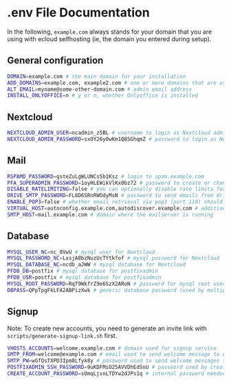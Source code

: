 # .env File Documentation

In the following, `example.com` always stands for your domain that you are using with ecloud
selfhosting (ie, the domain you entered during setup).

## General configuration
```bash
DOMAIN=example.com # the main domain for your installation
ADD_DOMAINS=example.com, example2.com # one or more domains that are used for email
ALT_EMAIL=myname@some-other-domain.com # admin email address
INSTALL_ONLYOFFICE=n # y or n, whether Onlyoffice is installed
```

## Nextcloud
```bash
NEXTCLOUD_ADMIN_USER=ncadmin_z5BL # username to login as Nextcloud admin
NEXTCLOUD_ADMIN_PASSWORD=sxOY26y0wKm1Q8SGhqmZ # password to login as Nextcloud admin
```

## Mail
```bash
RSPAMD_PASSWORD=gsteZuLgWLUNCs5b1Ksz # login to spam.example.com
PFA_SUPERADMIN_PASSWORD=1oyHLEWikVlKx0bz72 # password to create or change postfixadmin admin accounts
DISABLE_RATELIMITING=false # you can optionally disable rate limits for the mailserver
DRIVE_SMTP_PASSWORD=FL8D6SRnRWOdyMsN # password to send emails from drive@example.com
ENABLE_POP3=false # whether email retrieval via pop3 (port 110) should be enabled
VIRTUAL_HOST=autoconfig.example.com,autodiscover.example.com # additional domains for email sending/receiving
SMTP_HOST=mail.example.com # domain where the mailserver is running
```

## Database
```bash
MYSQL_USER_NC=nc_0VwU # mysql user for Nextcloud
MYSQL_PASSWORD_NC=LxsjA8bzNuzUcTYtkfof # mysql password for Nextcloud
MYSQL_DATABASE_NC=ncdb_aJWW # mysql database for Nextcloud
PFDB_DB=postfix # mysql database for postfixadmin
PFDB_USR=postfix # mysql database for postfixadmin
MYSQL_ROOT_PASSWORD=RqT9WkfrZ9e6SzX2ARoN # password for mysql root user
DBPASS=QPpTpgFkLFA2ABPizXwk # generic database password (used by multiple services)
```

## Signup
Note: To create new accounts, you need to generate an invite link with `scripts/generate-signup-link.sh` first.
```bash
VHOSTS_ACCOUNTS=welcome.example.com # domain used for signup service
SMTP_FROM=welcome@example.com # email used to send welcome message to new users
SMTP_PW=wGfQsTXPD3Ipm8Lfyk8y # password used to send welcome messages to new users
POSTFIXADMIN_SSH_PASSWORD=9uKDFMiO25AVVDhEdSnU # password used by create-account container to access postfixadmin container via ssh
CREATE_ACCOUNT_PASSWORD=sOmqLjsnLTDYw2dJPs1q # internal password needed to send requests to create-account container
```
